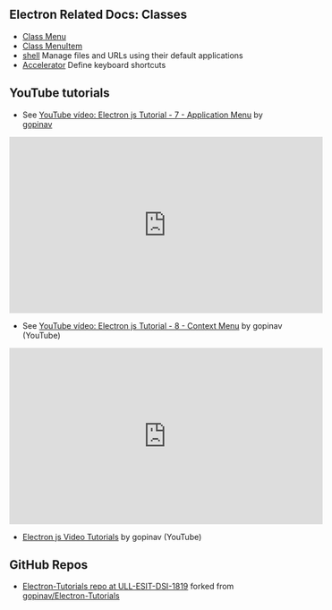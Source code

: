 ## Electron Related Docs: Classes

* [Class Menu](https://electronjs.org/docs/api/menu)
* [Class MenuItem](https://electronjs.org/docs/api/menu-item)
* [shell](https://github.com/electron/electron/blob/master/docs/api/shell.md) Manage files and URLs using their default applications
* [Accelerator](https://electronjs.org/docs/api/accelerator) Define keyboard shortcuts

## YouTube tutorials

* See [YouTube vídeo: Electron js Tutorial - 7 - Application Menu](https://youtu.be/MGC2W-dJtYM) by [gopinav]( https://github.com/gopinav)

<div>
<iframe width="560" height="315" src="https://www.youtube.com/embed/MGC2W-dJtYM" frameborder="0" allow="autoplay; encrypted-media" allowfullscreen></iframe>
</div>

* See [YouTube vídeo: Electron js Tutorial - 8 - Context Menu](https://www.youtube.com/playlist?list=PLC3y8-rFHvwiCJD3WrAFUrIMkGVDE0uqW) by gopinav  (YouTube)

<iframe width="560" height="315" src="https://www.youtube.com/embed/MkVLaM9JAxM" frameborder="0" allow="autoplay; encrypted-media" allowfullscreen></iframe>

* [Electron js Video Tutorials](https://www.youtube.com/playlist?list=PLC3y8-rFHvwiCJD3WrAFUrIMkGVDE0uqW) by gopinav  (YouTube)

## GitHub Repos

* [Electron-Tutorials repo at ULL-ESIT-DSI-1819](https://github.com/ULL-ESIT-DSI-1819/Electron-Tutorials-gopinav) forked from [gopinav/Electron-Tutorials](https://github.com/gopinav/Electron-Tutorials)
